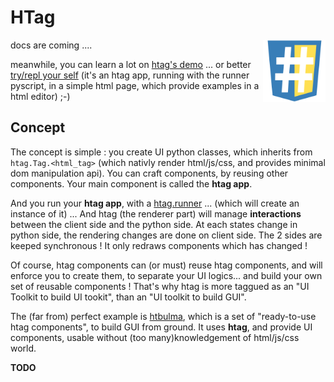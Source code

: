 # HTag

<img src="htag.png" width="100" height="100" style="float:right">

docs are coming ....

meanwhile, you can learn a lot on [htag's demo](https://htag.glitch.me/) ... or better [try/repl your self](https://raw.githack.com/manatlan/htag/main/examples/pyscript_demo.html)
(it's an htag app, running with the runner pyscript, in a simple html page, which provide examples in a html editor) ;-)


## Concept

The concept is simple : you create UI python classes, which inherits from `htag.Tag.<html_tag>` (which nativly render html/js/css, and provides minimal dom manipulation api). You can craft components, by reusing other components. Your main component is called the **htag app**.

And you run your **htag app**, with a [htag.runner](runners.md) ... (which will create an instance of it) ... And htag (the renderer part) will manage **interactions** between the client side and the python side. At each states change in python side, the rendering changes are done on client side. The 2 sides are keeped synchronous ! It only redraws components which has changed !

Of course, htag components can (or must) reuse htag components, and will enforce you to create them, to separate your UI logics... and build your own set of reusable components ! That's why htag is more taggued as an "UI Toolkit to build UI tookit", than an "UI toolkit to build GUI".

The (far from) perfect example is [htbulma](https://github.com/manatlan/htbulma), which is a set of "ready-to-use htag components", to build GUI from ground. It uses **htag**, and provide UI components, usable without (too many)knowledgement of html/js/css world.

**TODO**
